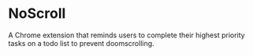 # NoScroll
A Chrome extension that reminds users to complete their highest priority tasks on a todo list to prevent doomscrolling.
